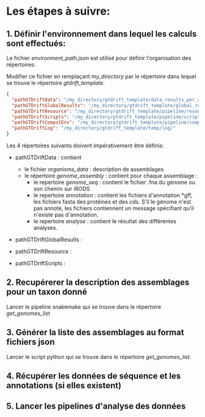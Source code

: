 
# Les étapes à suivre:

## 1. Définir l'environnement dans lequel les calculs sont effectués:

Le fichier _environment_path.json_ est utilisé pour définir l'organisation des répertoires:

Modifier ce fichier en remplaçant _my_directory_ par le répertoire dans lequel se trouve le répertoire _gtdrift_template_.

```json
{
  "pathGTDriftData": "/my_directory/gtdrift_template/data_results_per_assembly/",
  "pathGTDriftGlobalResults": "/my_directory/gtdrift_template/global_results/",
  "pathGTDriftResource": "/my_directory/gtdrift_template/pipeline/resources/",
  "pathGTDriftScripts": "/my_directory/gtdrift_template/pipeline/scripts/",
  "pathGTDriftComputEnv": "/my_directory/gtdrift_template/pipeline/computing_environments/",
  "pathGTDriftLog": "/my_directory/gtdrift_template/temp/log/"
}
```

Les 4 répertoires suivants doivent impérativement être définis:
  * pathGTDriftData : contient 
      * le fichier  _organisms_data_ : description de assemblages
      * le répertoire _genome_assembly_ : contient pour chaque assemblage :
          * le repertoire _genome_seq_ : contient le fichier .fna du génome ou son chemin sur iRODS
          * le repertoire _annotation_ : contient les fichiers d'annotation *gff, les fichiers fasta des protéines et des cds. S'il le génome n'est pas annoté, les fichiers contiennent un message spécifiant qu'il n'existe pas d'annotation.  
          * le repertoire _analyse_ : contient le résultat des différentes analyses.
           
  * pathGTDriftGlobalResults :
  * pathGTDriftResource : 
  * pathGTDriftScripts :
  


## 2. Recupérerer la description des assemblages pour un taxon donné

Lancer le pipeline snakemake qui se trouve dans le répertoire _get_genomes_list_
  
## 3. Générer la liste des assemblages au format  fichiers json 

Lancer le  script python qui se trouve dans le répertoire _get_genomes_list_.

## 4. Récupérer les données de séquence et les annotations (si elles existent)


## 5. Lancer les pipelines d'analyse  des données
